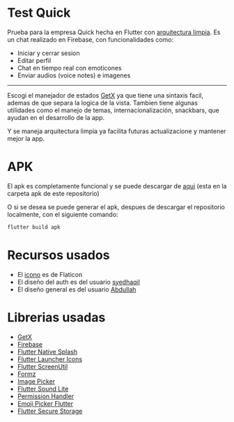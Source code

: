 # Test Quick

Prueba para la empresa Quick hecha en Flutter con [arquitectura limpia](https://www.youtube.com/playlist?list=PLB6lc7nQ1n4iYGE_khpXRdJkJEp9WOech).
Es un chat realizado en Firebase, con funcionalidades como:
- Iniciar y cerrar sesion
- Editar perfil
- Chat en tiempo real con emoticones
- Enviar audios (voice notes) e imagenes

---

Escogi el manejador de estados [GetX](https://pub.dev/packages/get) ya que tiene una sintaxis facil, ademas de que separa la logica de la vista.
Tambien tiene algunas utilidades como el manejo de temas, internacionalización, snackbars, que ayudan en el desarrollo de la app.

Y se maneja arquitectura limpia ya facilita futuras actualizacione y mantener mejor la app.


# APK

El apk es completamente funcional y se puede descargar de [aqui](https://github.com/criistian14/test-quick/raw/dev/apk/testquick_christian.apk) (esta en la carpeta apk de este repositorio)

O si se desea se puede generar el apk, despues de descargar el repositorio localmente, con el siguiente comando:

```cmd
flutter build apk
```

# Recursos usados

- El [icono](https://www.flaticon.com/free-icon/speak_1653630) es de Flaticon
- El diseño del auth es del usuario [syedhaqil](https://dribbble.com/shots/12207505-Babble-Sign-in-Sign-up-UI/attachments/)
- El diseño general es del usuario [Abdullah](https://dribbble.com/shots/14582907-Freedom-Chatting-App)

# Librerias usadas

- [GetX](https://pub.dev/packages/get)
- [Firebase](https://firebase.flutter.dev/docs/overview/)
- [Flutter Native Splash](https://pub.dev/packages/flutter_native_splash)
- [Flutter Launcher Icons](https://pub.dev/packages/flutter_launcher_icons)
- [Flutter ScreenUtil](https://pub.dev/packages/flutter_screenutil)
- [Formz](https://pub.dev/packages/formz)
- [Image Picker](https://pub.dev/packages/image_picker)
- [Flutter Sound Lite](https://pub.dev/packages/flutter_sound_lite)
- [Permission Handler](https://pub.dev/packages/permission_handler)
- [Emoji Picker Flutter](https://pub.dev/packages/emoji_picker_flutter)
- [Flutter Secure Storage](https://pub.dev/packages/flutter_secure_storage)

